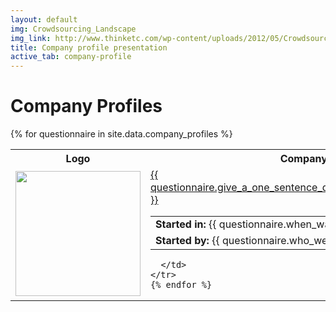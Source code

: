 ```yaml
---
layout: default
img: Crowdsourcing_Landscape
img_link: http://www.thinketc.com/wp-content/uploads/2012/05/Crowdsourcing_Landscape.jpg
title: Company profile presentation
active_tab: company-profile
---
```


Company Profiles
=============================================================



<table class="table table-striped"> 
  <tbody>
    <tr>
      <th>Logo</th>
      <th>Company</th>
    </tr>
    {% for questionnaire  in site.data.company_profiles %}
   <tr>
      <td>
	<a href="{{ questionnaire.give_a_url_for_the_companys_website }}"><img src="{{ questionnaire.give_a_url_for_the_companys_logo }}" width="200" /></a>
      </td>
      <td>
<div class="panel-group" id="accordion">
  <div class="panel panel-default">
    <div class="panel-heading">
      <div class="panel-title">
        <a data-toggle="collapse" data-parent="#accordion" href="#{{ questionnaire.what_company_are_you_profiling }}">
	{{ questionnaire.give_a_one_sentence_description_of_the_company }} 
        </a>
      </div>
    </div>
    <div id="{{ questionnaire.what_company_are_you_profiling }}" class="panel-collapse collapse">
      <div class="panel-body">
<table class="table"> 
  <tbody>
	<tr>
	    <td>
		<b>Started in:</b> {{ questionnaire.when_was_the_company_started }}
	    </td>
	</tr>
	<tr>
	    <td>
		<b>Started by:</b> {{ questionnaire.who_were_the_founders ]}}
	    </td>
	</tr>
  </tbody>
</table>
      </div>
    </div>
  </div>
</div>

      </td>
    </tr>
    {% endfor %}
  </tbody>
</table>
 